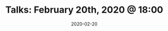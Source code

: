 ---
title:  "Talks: February 20th, 2020 @ 18:00"
date:   2020-02-20
meetup_id: "268132917" 
meetup_url: "https://www.meetup.com/CocoaHeads-Montreal/events/268132917/"
venue_name: "Ipnos"
venue_address: "615 boul. René-Lévesque Ouest, Suite 1010, Montréal, H3B 1P5"
venue_address_map_url: "https://www.google.com/maps/place/615+René-Lévesque+Blvd+W+%23820,+Montreal,+QC+H3B+1P6/@45.5018829,-73.5639946,18z/data=!4m13!1m7!3m6!1s0x4cc91a44dc095229:0x1ab024064e5a38a1!2s615+René-Lévesque+Blvd+W+%23820,+Montreal,+QC+H3B+1P6!3b1!8m2!3d45.5028902!4d-73.5668334!3m4!1s0x4cc91a44dc095229:0x1ab024064e5a38a1!8m2!3d45.5028902!4d-73.5668334"
speakers:
  - name: "Frank Courville"
    title: "How to Learn New Things"
    twitter: frankacy
  - name: "Anthony Plourde"
    title: "Localization Automation on iOS"
    twitter: anthony_plourde
---